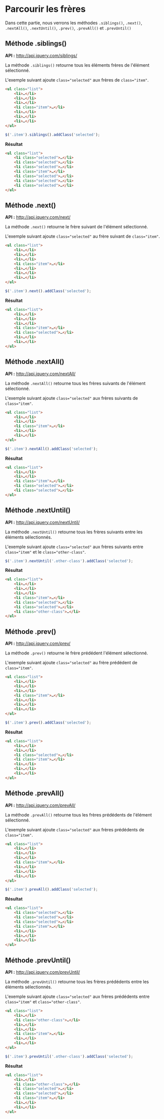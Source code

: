 # Parcourir les frères

Dans cette partie, nous verrons les méthodes `.siblings()`, `.next()`, `.nextAll()`, `.nextUntil()`, `.prev()`, `.prevAll()` et `.prevUntil()`

## Méthode .siblings()

**API :** http://api.jquery.com/siblings/

La méthode `.siblings()` retourne tous les éléments frères de l'élément sélectionné.

L'exemple suivant ajoute `class="selected"` aux frères de `class="item"`.

```html
<ul class="list">
    <li>…</li>
	<li>…</li>
	<li>…</li>
	<li class="item">…</li>
	<li>…</li>
	<li>…</li>
	<li>…</li>
</ul>
```

```js
$('.item').siblings().addClass('selected');
```

**Résultat**

```html
<ul class="list">
    <li class="selected">…</li>
	<li class="selected">…</li>
	<li class="selected">…</li>
	<li class="item">…</li>
	<li class="selected">…</li>
	<li class="selected">…</li>
	<li class="selected">…</li>
</ul>
```


## Méthode .next()

**API :** http://api.jquery.com/next/

La méthode `.next()` retourne le frère suivant de l'élément sélectionné.

L'exemple suivant ajoute `class="selected"` au frère suivant de `class="item"`.

```html
<ul class="list">
	<li>…</li>
	<li>…</li>
	<li>…</li>
	<li class="item">…</li>
	<li>…</li>
	<li>…</li>
	<li>…</li>
</ul>
```

```js
$('.item').next().addClass('selected');
````

**Résultat**

```html
<ul class="list">
	<li>…</li>
	<li>…</li>
	<li>…</li>
	<li class="item">…</li>
	<li class="selected">…</li>
	<li>…</li>
	<li>…</li>
</ul>
```


## Méthode .nextAll()

**API :** http://api.jquery.com/nextAll/

La méthode `.nextAll()` retourne tous les frères suivants de l'élément sélectionné.

L'exemple suivant ajoute `class="selected"` aux frères suivants de `class="item"`.

```html
<ul class="list">
	<li>…</li>
	<li>…</li>
	<li class="item">…</li>
	<li>…</li>
	<li>…</li>
</ul>
```

```js
$('.item').nextAll().addClass('selected');
```

**Résultat**

```html
<ul class="list">
	<li>…</li>
	<li>…</li>
	<li class="item">…</li>
	<li class="selected">…</li>
	<li class="selected">…</li>
</ul>
```

## Méthode .nextUntil()

**API :** http://api.jquery.com/nextUntil/

La méthode `.nextUntil()` retourne tous les frères suivants entre les éléments sélectionnés.

L'exemple suivant ajoute `class="selected"` aux frères suivants entre `class="item"` et le `class="other-class"`.

```js
$('.item').nextUntil('.other-class').addClass('selected');
```

**Résultat**

```html
<ul class="list">
    <li>…</li>
	<li>…</li>
	<li>…</li>
	<li class="item">…</li>
	<li class="selected">…</li>
	<li class="selected">…</li>
	<li class="other-class">…</li>
</ul>
```

## Méthode .prev()

**API :** http://api.jquery.com/prev/

La méthode `.prev()` retourne le frère prédédent l'élément sélectionné.

L'exemple suivant ajoute `class="selected"` au frère prédédent de `class="item"`.

```html
<ul class="list">
    <li>…</li>
	<li>…</li>
	<li>…</li>
	<li class="item">…</li>
	<li>…</li>
	<li>…</li>
	<li>…</li>
</ul>
```

```js
$('.item').prev().addClass('selected');
```

**Résultat**

```html
<ul class="list">
    <li>…</li>
	<li>…</li>
	<li class="selected">…</li>
	<li class="item">…</li>
	<li>…</li>
	<li>…</li>
	<li>…</li>
</ul>
```

## Méthode .prevAll()

**API :** http://api.jquery.com/prevAll/

La méthode `.prevAll()` retourne tous les frères prédédents de l'élément sélectionné.

L'exemple suivant ajoute `class="selected"` aux frères prédédents de `class="item"`.

```html
<ul class="list">
	<li>…</li>
	<li>…</li>
	<li>…</li>
	<li class="item">…</li>
	<li>…</li>
	<li>…</li>
	<li>…</li>
</ul>
```

```js
$('.item').prevAll().addClass('selected');
```

**Résultat**

```html
<ul class="list">
	<li class="selected">…</li>
	<li class="selected">…</li>
	<li class="selected">…</li>
	<li class="item">…</li>
	<li>…</li>
	<li>…</li>
	<li>…</li>
</ul>
```

## Méthode .prevUntil()

**API :** http://api.jquery.com/prevUntil/

La méthode `.prevUntil()` retourne tous les frères prédédents entre les éléments sélectionnés.

L'exemple suivant ajoute `class="selected"` aux frères prédédents entre `class="item"` et `class="other-class"`.

```html
<ul class="list">
    <li>…</li>
	<li class="other-class">…</li>
	<li>…</li>
	<li>…</li>
	<li class="item">…</li>
	<li>…</li>
	<li>…</li>
</ul>
```

```js
$('.item').prevUntil('.other-class').addClass('selected');
```

**Résultat**

```html
<ul class="list">
    <li>…</li>
    <li class="other-class">…</li>
	<li class="selected">…</li>
	<li class="selected">…</li>
	<li class="item">…</li>
    <li>…</li>
	<li>…</li>
</ul>
```
